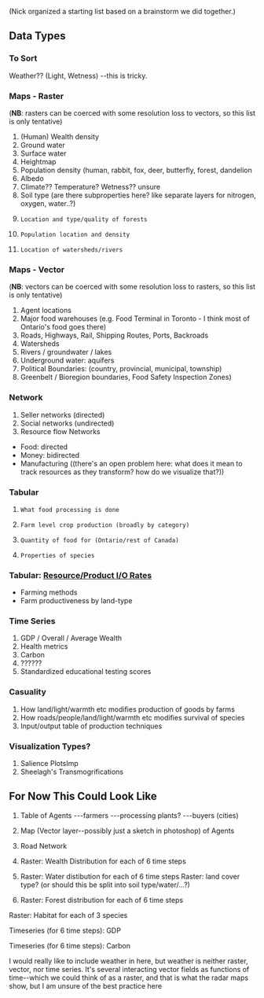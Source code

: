 (Nick organized a starting list based on a brainstorm we did together.)

## Data Types

### To Sort
Weather?? (Light, Wetness)
  --this is tricky.

### Maps - Raster
(**NB**: rasters can be coerced with some resolution loss to vectors, so this list is only tentative)

1. (Human) Wealth density
1. Ground water
1. Surface water
1. Heightmap
1. Population density (human, rabbit, fox, deer, butterfly, forest, dandelion
1. Albedo
1.   Climate?? Temperature? Wetness?? unsure
1.   Soil type (are there subproperties here? like separate layers for nitrogen, oxygen, water..?)
1.     Location and type/quality of forests
1.     Population location and density
1.     Location of watersheds/rivers

  
### Maps - Vector
(**NB**: vectors can be coerced with some resolution loss to rasters, so this list is only tentative)
1.    Agent locations
1.    Major food warehouses (e.g. Food Terminal in Toronto - I think most of Ontario's food goes there)
1.    Roads, Highways, Rail, Shipping Routes, Ports, Backroads
1.    Watersheds
1.    Rivers / groundwater / lakes
1.    Underground water: aquifers
1.    Political Boundaries:
     (country, provincial, municipal, township)
1. Greenbelt / Bioregion boundaries, Food Safety Inspection Zones)

### Network
1.  Seller networks (directed)
1.  Social networks (undirected)
1.  Resource flow Networks
-  Food: directed
-  Money: bidirected
-  Manufacturing ((there's an open problem here: what does it mean to track resources as they transform? how do we visualize that?))
 
### Tabular
1.     What food processing is done 

1.     Farm level crop production (broadly by category)

1.     Quantity of food for (Ontario/rest of Canada)

1.     Properties of species


### Tabular: [Resource/Product I/O Rates](https://en.wikipedia.org/wiki/Input-output_model)
* Farming methods
* Farm productiveness by land-type

### Time Series
1.  GDP / Overall / Average Wealth
1. Health metrics
1. Carbon
1. ??????
1. Standardized educational testing scores

### Casuality
1. How land/light/warmth etc modifies production of goods by farms
1. How roads/people/land/light/warmth etc modifies survival of species
1. Input/output table of production techniques

### Visualization Types?
1. Salience PlotsImp
1. Sheelagh's Transmogrifications

## For Now This Could Look Like
1) Table of Agents
 ---farmers
 ---processing plants?
 ---buyers (cities)

2) Map (Vector layer--possibly just a sketch in photoshop) of Agents

3) Road Network

4) Raster: Wealth Distribution for each of 6 time steps

5) Raster: Water distibution for each of 6 time steps
Raster: land cover type? (or should this be split into soil type/water/...?)

6) Raster: Forest distribution for each of 6 time steps

Raster: Habitat for each of 3 species

Timeseries (for 6 time steps): GDP

Timeseries (for 6 time steps): Carbon

I would really like to include weather in here, but weather is neither raster, vector, nor time series. It's several interacting vector fields as functions of time--which we could think of as a raster, and that is what the radar maps show, but I am unsure of the best practice here
